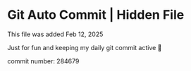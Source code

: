 # Git Auto Commit | Hidden File

This file was added Feb 12, 2025

Just for fun and keeping my daily git commit active 🤪

commit number: 284679
